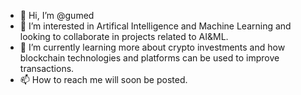 - 👋 Hi, I’m @gumed
- 👀 I’m interested in Artifical Intelligence and Machine Learning and looking to collaborate in projects related to AI&ML.
- 🌱 I’m currently learning more about crypto investments and how blockchain technologies and platforms can be used to improve transactions.
- 📫 How to reach me will soon be posted.

<!---
gumed/gumed is a ✨ special ✨ repository because its `README.md` (this file) appears on your GitHub profile.
You can click the Preview link to take a look at your changes.
--->
